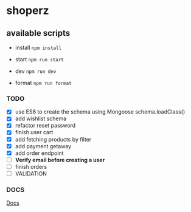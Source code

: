 # shoperz

## available scripts

- install `npm install`

- start `npm run start`

- dev `npm run dev`

- format `npm run format`

### TODO

- [x] use ES6 to create the schema using Mongoose schema.loadClass()
- [x] add wishlist schema
- [x] refactor reset password
- [x] finish user cart
- [x] add fetching products by filter
- [x] add payment getaway
- [x] add order endpoint
- [ ] **Verify email before creating a user**
- [ ] finish orders
- [ ] VALIDATION

### DOCS

[Docs](https://shoperz-api.vercel.app/api/v1/docs)

